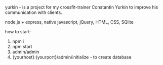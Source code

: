 yurkin - is a project for my crossfit-trainer Constantin Yurkin to improve his communication with clients.

node.js + express, native javascript, jQuery, HTML, CSS, SQlite

how to start:
1. npm i
2. npm start
3. admin/admin
4. {yourhost}:{yourport}/admin/initialize - to create database
